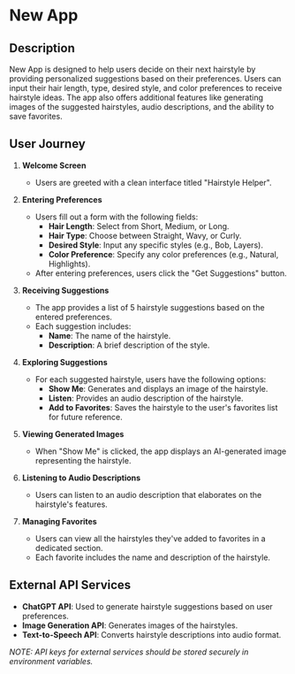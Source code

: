 # New App

## Description

New App is designed to help users decide on their next hairstyle by providing personalized suggestions based on their preferences. Users can input their hair length, type, desired style, and color preferences to receive hairstyle ideas. The app also offers additional features like generating images of the suggested hairstyles, audio descriptions, and the ability to save favorites.

## User Journey

1. **Welcome Screen**
   - Users are greeted with a clean interface titled "Hairstyle Helper".

2. **Entering Preferences**
   - Users fill out a form with the following fields:
     - **Hair Length**: Select from Short, Medium, or Long.
     - **Hair Type**: Choose between Straight, Wavy, or Curly.
     - **Desired Style**: Input any specific styles (e.g., Bob, Layers).
     - **Color Preference**: Specify any color preferences (e.g., Natural, Highlights).
   - After entering preferences, users click the "Get Suggestions" button.

3. **Receiving Suggestions**
   - The app provides a list of 5 hairstyle suggestions based on the entered preferences.
   - Each suggestion includes:
     - **Name**: The name of the hairstyle.
     - **Description**: A brief description of the style.

4. **Exploring Suggestions**
   - For each suggested hairstyle, users have the following options:
     - **Show Me**: Generates and displays an image of the hairstyle.
     - **Listen**: Provides an audio description of the hairstyle.
     - **Add to Favorites**: Saves the hairstyle to the user's favorites list for future reference.

5. **Viewing Generated Images**
   - When "Show Me" is clicked, the app displays an AI-generated image representing the hairstyle.

6. **Listening to Audio Descriptions**
   - Users can listen to an audio description that elaborates on the hairstyle's features.

7. **Managing Favorites**
   - Users can view all the hairstyles they've added to favorites in a dedicated section.
   - Each favorite includes the name and description of the hairstyle.

## External API Services

- **ChatGPT API**: Used to generate hairstyle suggestions based on user preferences.
- **Image Generation API**: Generates images of the hairstyles.
- **Text-to-Speech API**: Converts hairstyle descriptions into audio format.

_NOTE: API keys for external services should be stored securely in environment variables._
